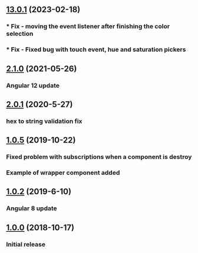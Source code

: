 <a name="13.0.1"></a>
## [13.0.1](https://github.com/pIvan/ngx-color-picker/commit/9b9b791d5df12472b4c8f6bc5daa842ace0a0326) (2023-02-18)

### * Fix - moving the event listener after finishing the color selection
### * Fix - Fixed bug with touch event,  hue and saturation pickers

<a name="2.1.0"></a>
## [2.1.0](https://github.com/pIvan/ngx-color-picker/commit/0c3ecdd853747126e8dea565ccdeea2a9bf7c9f2) (2021-05-26)

### Angular 12 update

<a name="2.0.1"></a>
## [2.0.1](https://github.com/pIvan/ngx-color-picker/commit/ddbc5869fa74fd64714173ec4dec7a244d649ca1) (2020-5-27)

### hex to string validation fix

<a name="1.0.5"></a>
## [1.0.5](https://github.com/pIvan/ngx-color-picker/commit/d6b677bef03106d5f2b259e0704aaac1f0b612d3) (2019-10-22)

### Fixed problem with subscriptions when a component is destroy
### Example of wrapper component added

<a name="1.0.2"></a>
## [1.0.2](https://github.com/pIvan/ngx-color-picker/commit/f41102b8e0d725f8804a929c65c7ff9babf2c1fe) (2019-6-10)

### Angular 8 update

<a name="1.0.0"></a>
## [1.0.0](https://github.com/pIvan/ngx-color-picker/commit/e837edd13f3e9475f227a8b65050ad2a3036fe7f) (2018-10-17)

### Initial release